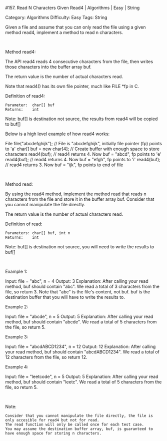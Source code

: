 #157. Read N Characters Given Read4 | Algorithms | Easy | String

Category: Algorithms
Difficulty: Easy
Tags: String

Given a file and assume that you can only read the file using a given method read4, implement a method to read n characters.

 

Method read4: 

The API read4 reads 4 consecutive characters from the file, then writes those characters into the buffer array buf.

The return value is the number of actual characters read.

Note that read4() has its own file pointer, much like FILE *fp in C.

Definition of read4:


    Parameter:  char[] buf
    Returns:    int

Note: buf[] is destination not source, the results from read4 will be copied to buf[]


Below is a high level example of how read4 works:


File file("abcdefghijk"); // File is "abcdefghijk", initially file pointer (fp) points to 'a'
char[] buf = new char[4]; // Create buffer with enough space to store characters
read4(buf); // read4 returns 4. Now buf = "abcd", fp points to 'e'
read4(buf); // read4 returns 4. Now buf = "efgh", fp points to 'i'
read4(buf); // read4 returns 3. Now buf = "ijk", fp points to end of file


 

Method read:

By using the read4 method, implement the method read that reads n characters from the file and store it in the buffer array buf. Consider that you cannot manipulate the file directly.

The return value is the number of actual characters read.

Definition of read: 


    Parameters:	char[] buf, int n
    Returns:	int

Note: buf[] is destination not source, you will need to write the results to buf[]


 

Example 1:


Input: file = "abc", n = 4
Output: 3
Explanation: After calling your read method, buf should contain "abc". We read a total of 3 characters from the file, so return 3. Note that "abc" is the file's content, not buf. buf is the destination buffer that you will have to write the results to.


Example 2:


Input: file = "abcde", n = 5
Output: 5
Explanation: After calling your read method, buf should contain "abcde". We read a total of 5 characters from the file, so return 5.


Example 3:


Input: file = "abcdABCD1234", n = 12
Output: 12
Explanation: After calling your read method, buf should contain "abcdABCD1234". We read a total of 12 characters from the file, so return 12.


Example 4:


Input: file = "leetcode", n = 5
Output: 5
Explanation: After calling your read method, buf should contain "leetc". We read a total of 5 characters from the file, so return 5.


 

Note:


	Consider that you cannot manipulate the file directly, the file is only accesible for read4 but not for read.
	The read function will only be called once for each test case.
	You may assume the destination buffer array, buf, is guaranteed to have enough space for storing n characters.


